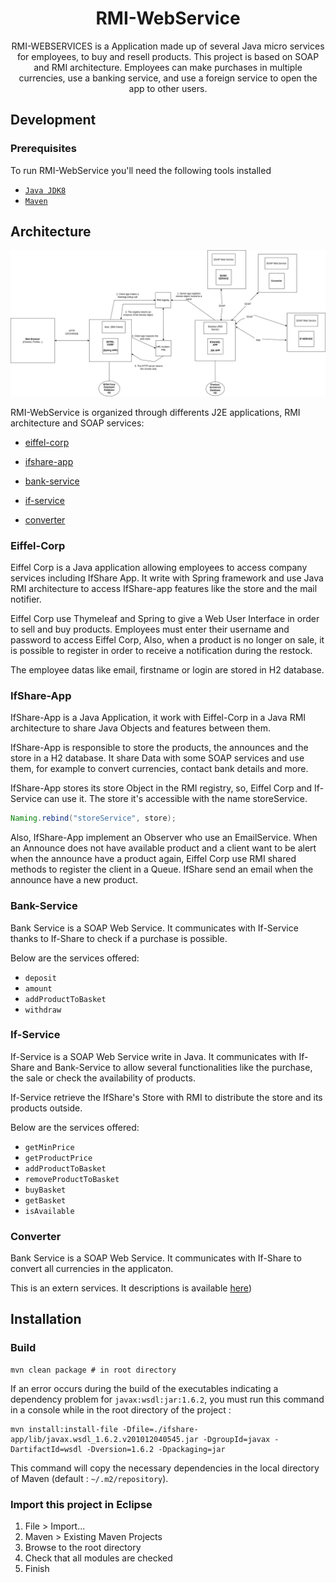 <h1 align="center"> RMI-WebService</h1>

<p align="center">
RMI-WEBSERVICES is a Application made up of several Java micro services for employees, to buy and resell products. This project is based on SOAP and RMI architecture. 
Employees can make purchases in multiple currencies, use a banking service, and use a foreign service to open the app to other users.
</p>


## Development

### Prerequisites

To run RMI-WebService you'll need the following tools installed

- [`Java JDK8`](https://www.oracle.com/fr/java/technologies/javase/javase8-archive-downloads.html)
- [`Maven`](https://maven.apache.org/)


## Architecture

<img src="./docs/global_project_architecture.jpeg" alt="Development architecture" width="620px" />

RMI-WebService is organized through differents J2E applications, RMI architecture and SOAP services:

- [eiffel-corp](https://github.com/mbouazza-dev/RMI-WebService/tree/main/eiffel-corp)

- [ifshare-app](https://github.com/mbouazza-dev/RMI-WebService/tree/main/ifshare-app)

- [bank-service](https://github.com/mbouazza-dev/RMI-WebService/tree/main/bank-service)

- [if-service](https://github.com/mbouazza-dev/RMI-WebService/tree/main/if-service)

- [converter](http://webservices.currencysystem.com/currencyserver/)

### Eiffel-Corp 

Eiffel Corp is a Java application allowing employees to access company services including IfShare App.
It write with Spring framework and use Java RMI architecture to access IfShare-app features like the store and the mail notifier. 

Eiffel Corp use Thymeleaf and Spring to give a Web User Interface in order to sell and buy products. Employees must enter their username and password to access Eiffel Corp, Also, when a product is no longer on sale, it is possible to register in order to receive a notification during the restock.

The employee datas like email, firstname or login are stored in H2 database.

### IfShare-App

IfShare-App is a Java Application, it work with Eiffel-Corp in a Java RMI architecture to share Java Objects and features between them.

IfShare-App is responsible to store the products, the announces and the store in a H2 database. 
It share Data with some SOAP services and use them, for example to convert currencies, contact bank details and more.

IfShare-App stores its store Object in the RMI registry, so, Eiffel Corp and If-Service can use it.
The store it's accessible with the name storeService.

```Java
Naming.rebind("storeService", store);
```

Also, IfShare-App implement an Observer who use an EmailService. 
When an Announce does not have available product and a client want to be alert when the announce have a product again, Eiffel Corp use RMI shared methods to register the client in a Queue. IfShare send an email when the announce have a new product.

### Bank-Service

Bank Service is a SOAP Web Service. It communicates with If-Service thanks to If-Share to check if a purchase is possible.

Below are the services offered:

- ```deposit```
- ```amount```
- ```addProductToBasket```
- ```withdraw```

### If-Service

If-Service is a SOAP Web Service write in Java. 
It communicates with If-Share and Bank-Service to allow several functionalities like the purchase, the sale
or check the availability of products.

If-Service retrieve the IfShare's Store with RMI to distribute the store and its products outside. 

Below are the services offered:

- ```getMinPrice```
- ```getProductPrice```
- ```addProductToBasket```
- ```removeProductToBasket```
- ```buyBasket```
- ```getBasket```
-  ```isAvailable```


### Converter

Bank Service is a SOAP Web Service. It communicates with  If-Share to convert all currencies in the applicaton.

This is an extern services. It descriptions is available [here](https://currencysystem.com/kb/17-110)) 

## Installation

### Build

```shell
mvn clean package # in root directory
```

If an error occurs during the build of the executables indicating a dependency problem for `javax:wsdl:jar:1.6.2`, you must run this command in a console while in the root directory of the project : 

```shell
mvn install:install-file -Dfile=./ifshare-app/lib/javax.wsdl_1.6.2.v201012040545.jar -DgroupId=javax -DartifactId=wsdl -Dversion=1.6.2 -Dpackaging=jar
```

This command will copy the necessary dependencies in the local directory of Maven (default : `~/.m2/repository`).

### Import this project in Eclipse

1. File > Import...
2. Maven > Existing Maven Projects
3. Browse to the root directory
4. Check that all modules are checked
5. Finish

